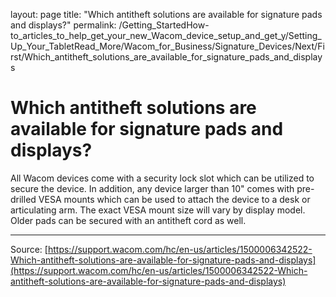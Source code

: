 layout: page
title: "Which antitheft solutions are available for signature pads and displays?"
permalink: /Getting_StartedHow-to_articles_to_help_get_your_new_Wacom_device_setup_and_get_y/Setting_Up_Your_TabletRead_More/Wacom_for_Business/Signature_Devices/Next/First/Which_antitheft_solutions_are_available_for_signature_pads_and_displays

# Which antitheft solutions are available for signature pads and displays?

All Wacom devices come with a security lock slot which can be utilized to secure the device. In addition, any device larger than 10" comes with pre-drilled VESA mounts which can be used to attach the device to a desk or articulating arm. The exact VESA mount size will vary by display model. Older pads can be secured with an antitheft cord as well.

---
Source: [https://support.wacom.com/hc/en-us/articles/1500006342522-Which-antitheft-solutions-are-available-for-signature-pads-and-displays](https://support.wacom.com/hc/en-us/articles/1500006342522-Which-antitheft-solutions-are-available-for-signature-pads-and-displays)
